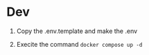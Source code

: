 
# Dev

1. Copy the .env.template and make the .env

2. Execite the command 
```docker compose up -d```

